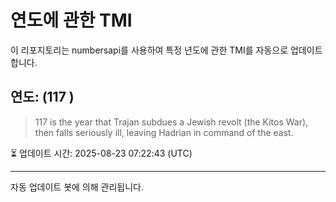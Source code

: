 
# 연도에 관한 TMI

이 리포지토리는 numbersapi를 사용하여 특정 년도에 관한 TMI를 자동으로 업데이트합니다.

## 연도: (117 )
> 117 is the year that Trajan subdues a Jewish revolt (the Kitos War), then falls seriously ill, leaving Hadrian in command of the east.

⏳ 업데이트 시간: 2025-08-23 07:22:43 (UTC)

---
자동 업데이트 봇에 의해 관리됩니다.
